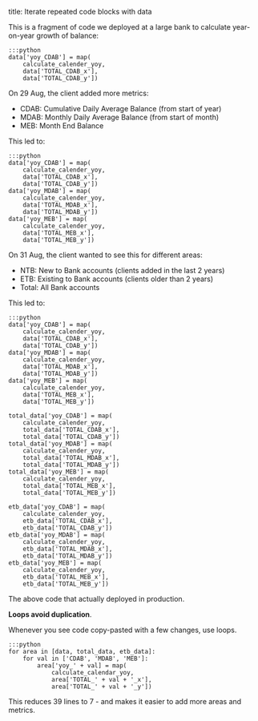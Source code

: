 title: Iterate repeated code blocks with data

This is a fragment of code we deployed at a large bank to calculate year-on-year
growth of balance:

    :::python
    data['yoy_CDAB'] = map(
        calculate_calender_yoy,
        data['TOTAL_CDAB_x'],
        data['TOTAL_CDAB_y'])

On 29 Aug, the client added more metrics:

- CDAB: Cumulative Daily Average Balance (from start of year)
- MDAB: Monthly Daily Average Balance (from start of month)
- MEB: Month End Balance

This led to:

    :::python
    data['yoy_CDAB'] = map(
        calculate_calender_yoy,
        data['TOTAL_CDAB_x'],
        data['TOTAL_CDAB_y'])
    data['yoy_MDAB'] = map(
        calculate_calender_yoy,
        data['TOTAL_MDAB_x'],
        data['TOTAL_MDAB_y'])
    data['yoy_MEB'] = map(
        calculate_calender_yoy,
        data['TOTAL_MEB_x'],
        data['TOTAL_MEB_y'])

On 31 Aug, the client wanted to see this for different areas:

- NTB: New to Bank accounts (clients added in the last 2 years)
- ETB: Existing to Bank accounts (clients older than 2 years)
- Total: All Bank accounts

This led to:

    :::python
    data['yoy_CDAB'] = map(
        calculate_calender_yoy,
        data['TOTAL_CDAB_x'],
        data['TOTAL_CDAB_y'])
    data['yoy_MDAB'] = map(
        calculate_calender_yoy,
        data['TOTAL_MDAB_x'],
        data['TOTAL_MDAB_y'])
    data['yoy_MEB'] = map(
        calculate_calender_yoy,
        data['TOTAL_MEB_x'],
        data['TOTAL_MEB_y'])

    total_data['yoy_CDAB'] = map(
        calculate_calender_yoy,
        total_data['TOTAL_CDAB_x'],
        total_data['TOTAL_CDAB_y'])
    total_data['yoy_MDAB'] = map(
        calculate_calender_yoy,
        total_data['TOTAL_MDAB_x'],
        total_data['TOTAL_MDAB_y'])
    total_data['yoy_MEB'] = map(
        calculate_calender_yoy,
        total_data['TOTAL_MEB_x'],
        total_data['TOTAL_MEB_y'])

    etb_data['yoy_CDAB'] = map(
        calculate_calender_yoy,
        etb_data['TOTAL_CDAB_x'],
        etb_data['TOTAL_CDAB_y'])
    etb_data['yoy_MDAB'] = map(
        calculate_calender_yoy,
        etb_data['TOTAL_MDAB_x'],
        etb_data['TOTAL_MDAB_y'])
    etb_data['yoy_MEB'] = map(
        calculate_calender_yoy,
        etb_data['TOTAL_MEB_x'],
        etb_data['TOTAL_MEB_y'])

The above code that actually deployed in production.

[code]: https://code.gramener.com/axis/axis-coe/blob/master/balances/balance_distribution.py

**Loops avoid duplication**.

Whenever you see code copy-pasted with a few changes, use loops.

    :::python
    for area in [data, total_data, etb_data]:
        for val in ['CDAB', 'MDAB', 'MEB']:
            area['yoy_' + val] = map(
                calculate_calendar_yoy,
                area['TOTAL_' + val + '_x'],
                area['TOTAL_' + val + '_y'])

This reduces 39 lines to 7 - and makes it easier to add more areas and metrics.
